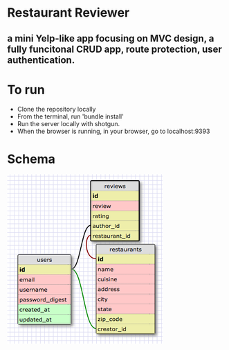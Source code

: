 # Restaurant Reviewer
## a mini Yelp-like app focusing on MVC design, a fully funcitonal CRUD app, route protection, user authentication.

# To run

- Clone the repository locally
- From the terminal, run 'bundle install'
- Run the server locally with shotgun.
- When the browser is running, in your browser, go to localhost:9393

# Schema
![schema](https://github.com/jacobgwilliams/restaurant-reviewer/blob/master/schema.png "Restaurant Reviewer Schema")
